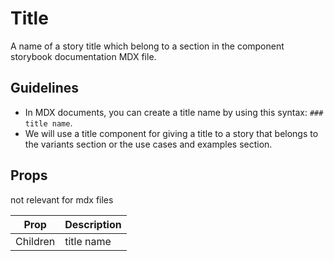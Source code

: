 # Title
A name of a story title which belong to a section in the component storybook documentation MDX file.

## Guidelines
- In MDX documents, you can create a title name by using this syntax: `### title name`.
- We will use a title component for giving a title to a story that belongs to the variants section or the use cases and examples section.

## Props
not relevant for mdx files

Prop | Description
--- | ---
Children | title name
